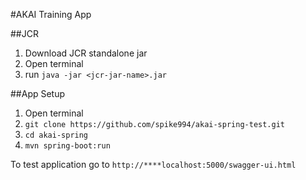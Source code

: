 #AKAI Training App

##JCR
1. Download JCR standalone jar
2. Open terminal
3. run `java -jar <jcr-jar-name>.jar`

##App Setup
1. Open terminal
2. `git clone https://github.com/spike994/akai-spring-test.git`
3. `cd akai-spring`
4. `mvn spring-boot:run`

To test application go to `http://****localhost:5000/swagger-ui.html`